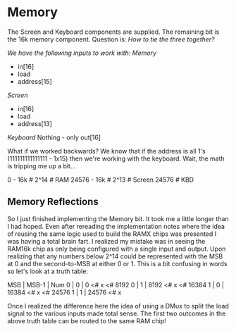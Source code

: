 # Memory
The Screen and Keyboard components are supplied.
The remaining bit is the 16k memory component.
Question is: _How to tie the three together?_

*We have the following inputs to work with:*
_Memory_
- in[16]
- load
- address[15]

_Screen_
- in[16]
- load
- address[13]

_Keyboard_
Nothing - only out[16]


What if we worked backwards?
We know that if the address is all 1's (111111111111111 - 1x15) then we're working with the keyboard.
Wait, the math is tripping me up a bit...

0 - 16k # 2^14 # RAM
24576 - 16k # 2^13 # Screen
24576 # KBD

## Memory Reflections
So I just finished implementing the Memory bit. It took me a little longer than I had hoped. Even after rereading the implementation notes where the idea of reusing the same logic used to build the RAMX chips was presented I was having a total brain fart. I realized my mistake was in seeing the RAM16k chip as only being configured with a single input and output. Upon realizing that any numbers below 2^14 could be represented with the MSB at 0 and the second-to-MSB at either 0 or 1. This is a bit confusing in words so let's look at a truth table:

MSB | MSB-1 | Num
 0  |  0    | 0 <# x <# 8192
 0  |  1    | 8192 <# x <# 16384
 1  |  0    | 16384 <# x <# 24576
 1  |  1    | 24576 <# x

Once I realized the difference here the idea of using a DMux to split the load signal to the various inputs made total sense. The first two outcomes in the above truth table can be routed to the same RAM chip!
